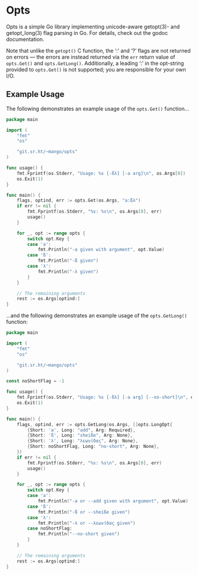 # Opts

Opts is a simple Go library implementing unicode-aware getopt(3)- and
getopt_long(3) flag parsing in Go.  For details, check out the godoc
documentation.

Note that unlike the `getopt()` C function, the ‘:’ and ‘?’ flags are not
returned on errors — the errors are instead returned via the `err` return
value of `opts.Get()` and `opts.GetLong()`.  Additionally, a leading ‘:’
in the opt-string provided to `opts.Get()` is not supported; you are
responsible for your own I/O.

## Example Usage

The following demonstrates an example usage of the `opts.Get()` function…

```go
package main

import (
	"fmt"
	"os"

	"git.sr.ht/~mango/opts"
)

func usage() {
	fmt.Fprintf(os.Stderr, "Usage: %s [-ßλ] [-a arg]\n", os.Args[0])
	os.Exit(1)
}

func main() {
	flags, optind, err := opts.Get(os.Args, "a:ßλ")
	if err != nil {
		fmt.Fprintf(os.Stderr, "%s: %s\n", os.Args[0], err)
		usage()
	}

	for _, opt := range opts {
		switch opt.Key {
		case 'a':
			fmt.Println("-a given with argument", opt.Value)
		case 'ß':
			fmt.Println("-ß given")
		case 'λ':
			fmt.Println("-λ given")
		}
	}

	// The remaining arguments
	rest := os.Args[optind:]
}
```

…and the following demonstrates an example usage of the `opts.GetLong()`
function:

```go
package main

import (
	"fmt"
	"os"

	"git.sr.ht/~mango/opts"
)

const noShortFlag = -1

func usage() {
	fmt.Fprintf(os.Stderr, "Usage: %s [-ßλ] [-a arg] [--no-short]\n", os.Args[0])
	os.Exit(1)
}

func main() {
	flags, optind, err := opts.GetLong(os.Args, []opts.LongOpt{
		{Short: 'a', Long: "add", Arg: Required},
		{Short: 'ß', Long: "sheiße", Arg: None},
		{Short: 'λ', Long: "λεωνίδας", Arg: None},
		{Short: noShortFlag, Long: "no-short", Arg: None},
	})
	if err != nil {
		fmt.Fprintf(os.Stderr, "%s: %s\n", os.Args[0], err)
		usage()
	}

	for _, opt := range opts {
		switch opt.Key {
		case 'a':
			fmt.Println("-a or --add given with argument", opt.Value)
		case 'ß':
			fmt.Println("-ß or --sheiße given")
		case 'λ':
			fmt.Println("-λ or --λεωνίδας given")
		case noShortFlag:
			fmt.Println("--no-short given")
		}
	}

	// The remaining arguments
	rest := os.Args[optind:]
}
```
